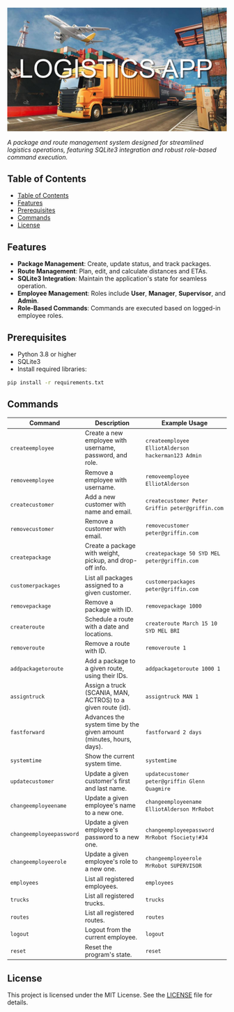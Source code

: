 ![App Title Image](images/readme_title_image.jpg)

*A package and route management system designed for streamlined logistics operations, featuring SQLite3 integration and robust role-based command execution.*

## Table of Contents
- [Table of Contents](#table-of-contents)
- [Features](#features)
- [Prerequisites](#prerequisites)
- [Commands](#commands)
- [License](#license)

## Features
- **Package Management**: Create, update status, and track packages.
- **Route Management**: Plan, edit, and calculate distances and ETAs.
- **SQLite3 Integration**: Maintain the application's state for seamless operation.
- **Employee Management**: Roles include **User**, **Manager**, **Supervisor**, and **Admin**.
- **Role-Based Commands**: Commands are executed based on logged-in employee roles.

## Prerequisites
- Python 3.8 or higher
- SQLite3
- Install required libraries:
```sh
pip install -r requirements.txt
```

## Commands
| Command                  | Description                                                          | Example Usage                                      |
| ------------------------ | -------------------------------------------------------------------- | -------------------------------------------------- |
| `createemployee`         | Create a new employee with username, password, and role.             | `createemployee ElliotAlderson hackerman123 Admin` |
| `removeemployee`         | Remove a employee with username.                                     | `removeemployee ElliotAlderson`                    |
| `createcustomer`         | Add a new customer with name and email.                              | `createcustomer Peter Griffin peter@griffin.com`   |
| `removecustomer`         | Remove a customer with email.                                        | `removecustomer peter@griffin.com`                 |
| `createpackage`          | Create a package with weight, pickup, and drop-off info.             | `createpackage 50 SYD MEL peter@griffin.com`       |
| `customerpackages`       | List all packages assigned to a given customer.                      | `customerpackages peter@griffin.com`               |
| `removepackage`          | Remove a package with ID.                                            | `removepackage 1000`                               |
| `createroute`            | Schedule a route with a date and locations.                          | `createroute March 15 10 SYD MEL BRI`              |
| `removeroute`            | Remove a route with ID.                                              | `removeroute 1`                                    |
| `addpackagetoroute`      | Add a package to a given route, using their IDs.                     | `addpackagetoroute 1000 1`                         |
| `assigntruck`            | Assign a truck (SCANIA, MAN, ACTROS) to a given route (id).          | `assigntruck MAN 1`                                |
| `fastforward`            | Advances the system time by the given amount (minutes, hours, days). | `fastforward 2 days`                               |
| `systemtime`             | Show the current system time.                                        | `systemtime`                                       |
| `updatecustomer`         | Update a given customer's first and last name.                       | `updatecustomer peter@griffin Glenn Quagmire`      |
| `changeemployeename`     | Update a given employee's name to a new one.                         | `changeemployeename ElliotAlderson MrRobot`        |
| `changeemployeepassword` | Update a given employee's password to a new one.                     | `changeemployeepassword MrRobot fSociety!#34`      |
| `changeemployeerole`     | Update a given employee's role to a new one.                         | `changeemployeerole MrRobot SUPERVISOR`            |
| `employees`              | List all registered employees.                                       | `employees`                                        |
| `trucks`                 | List all registered trucks.                                          | `trucks`                                           |
| `routes`                 | List all registered routes.                                          | `routes`                                           |
| `logout`                 | Logout from the current employee.                                    | `logout`                                           |
| `reset`                  | Reset the program's state.                                           | `reset`                                            |

## License
This project is licensed under the MIT License. See the [LICENSE](./LICENSE) file for details.
